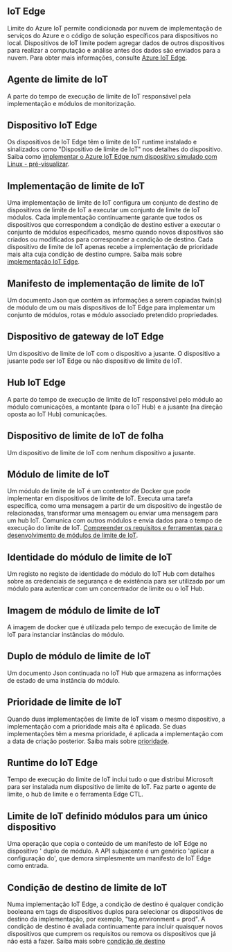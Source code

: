 ## <a name="iot-edge"></a>IoT Edge
Limite do Azure IoT permite condicionada por nuvem de implementação de serviços do Azure e o código de solução específicos para dispositivos no local. Dispositivos de IoT limite podem agregar dados de outros dispositivos para realizar a computação e análise antes dos dados são enviados para a nuvem. Para obter mais informações, consulte [Azure IoT Edge](https://docs.microsoft.com/azure/iot-edge/).

## <a name="iot-edge-agent"></a>Agente de limite de IoT
A parte do tempo de execução de limite de IoT responsável pela implementação e módulos de monitorização.

## <a name="iot-edge-device"></a>Dispositivo IoT Edge
Os dispositivos de IoT Edge têm o limite de IoT runtime instalado e sinalizados como "Dispositivo de limite de IoT" nos detalhes do dispositivo. Saiba como [implementar o Azure IoT Edge num dispositivo simulado com Linux - pré-visualizar](https://docs.microsoft.com/azure/iot-edge/tutorial-simulate-device-linux).

## <a name="iot-edge-deployment"></a>Implementação de limite de IoT
Uma implementação de limite de IoT configura um conjunto de destino de dispositivos de limite de IoT a executar um conjunto de limite de IoT módulos. Cada implementação continuamente garante que todos os dispositivos que correspondem a condição de destino estiver a executar o conjunto de módulos especificados, mesmo quando novos dispositivos são criados ou modificados para corresponder a condição de destino. Cada dispositivo de limite de IoT apenas recebe a implementação de prioridade mais alta cuja condição de destino cumpre. Saiba mais sobre [implementação IoT Edge](https://docs.microsoft.com/azure/iot-edge/module-deployment-monitoring).

## <a name="iot-edge-deployment-manifest"></a>Manifesto de implementação de limite de IoT
Um documento Json que contém as informações a serem copiadas twin(s) de módulo de um ou mais dispositivos de IoT Edge para implementar um conjunto de módulos, rotas e módulo associado pretendido propriedades.

## <a name="iot-edge-gateway-device"></a>Dispositivo de gateway de IoT Edge
Um dispositivo de limite de IoT com o dispositivo a jusante. O dispositivo a jusante pode ser IoT Edge ou não dispositivo de limite de IoT.

## <a name="iot-edge-hub"></a>Hub IoT Edge
A parte do tempo de execução de limite de IoT responsável pelo módulo ao módulo comunicações, a montante (para o IoT Hub) e a jusante (na direção oposta ao IoT Hub) comunicações. 

## <a name="iot-edge-leaf-device"></a>Dispositivo de limite de IoT de folha
Um dispositivo de limite de IoT com nenhum dispositivo a jusante. 

## <a name="iot-edge-module"></a>Módulo de limite de IoT
Um módulo de limite de IoT é um contentor de Docker que pode implementar em dispositivos de limite de IoT. Executa uma tarefa específica, como uma mensagem a partir de um dispositivo de ingestão de relacionadas, transformar uma mensagem ou enviar uma mensagem para um hub IoT. Comunica com outros módulos e envia dados para o tempo de execução do limite de IoT. [Compreender os requisitos e ferramentas para o desenvolvimento de módulos de limite de IoT](https://docs.microsoft.com/azure/iot-edge/module-development).

## <a name="iot-edge-module-identity"></a>Identidade do módulo de limite de IoT
Um registo no registo de identidade do módulo do IoT Hub com detalhes sobre as credenciais de segurança e de existência para ser utilizado por um módulo para autenticar com um concentrador de limite ou o IoT Hub.

## <a name="iot-edge-module-image"></a>Imagem de módulo de limite de IoT
A imagem de docker que é utilizada pelo tempo de execução de limite de IoT para instanciar instâncias do módulo.

## <a name="iot-edge-module-twin"></a>Duplo de módulo de limite de IoT
Um documento Json continuada no IoT Hub que armazena as informações de estado de uma instância do módulo.

## <a name="iot-edge-priority"></a>Prioridade de limite de IoT
Quando duas implementações de limite de IoT visam o mesmo dispositivo, a implementação com a prioridade mais alta é aplicada. Se duas implementações têm a mesma prioridade, é aplicada a implementação com a data de criação posterior. Saiba mais sobre [prioridade](https://docs.microsoft.com/azure/iot-edge/module-deployment-monitoring#priority).

## <a name="iot-edge-runtime"></a>Runtime do IoT Edge
Tempo de execução do limite de IoT inclui tudo o que distribui Microsoft para ser instalada num dispositivo de limite de IoT. Faz parte o agente de limite, o hub de limite e o ferramenta Edge CTL.

## <a name="iot-edge-set-modules-to-a-single-device"></a>Limite de IoT definido módulos para um único dispositivo
Uma operação que copia o conteúdo de um manifesto de IoT Edge no dispositivo ' duplo de módulo. A API subjacente é um genérico 'aplicar a configuração do', que demora simplesmente um manifesto de IoT Edge como entrada.

## <a name="iot-edge-target-condition"></a>Condição de destino de limite de IoT
Numa implementação IoT Edge, a condição de destino é qualquer condição booleana em tags de dispositivos duplos para selecionar os dispositivos de destino da implementação, por exemplo, "tag.environment = prod". A condição de destino é avaliada continuamente para incluir quaisquer novos dispositivos que cumprem os requisitos ou remova os dispositivos que já não está a fazer. Saiba mais sobre [condição de destino](https://docs.microsoft.com/azure/iot-edge/module-deployment-monitoring#target-condition)